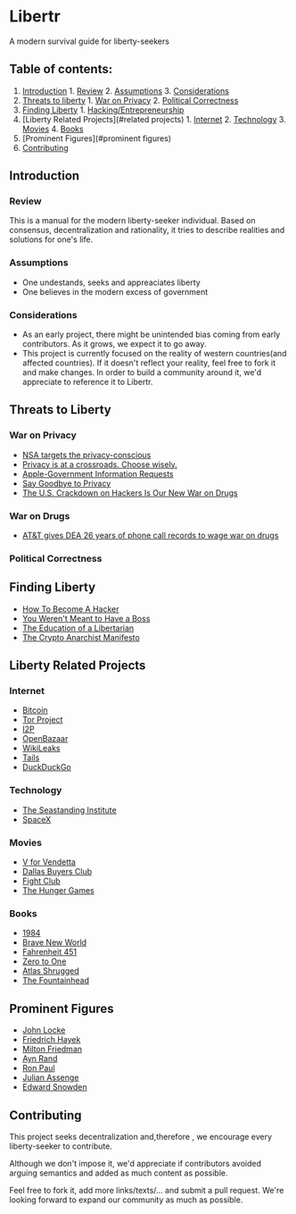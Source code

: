 # Libertr
A modern survival guide for liberty-seekers


## Table of contents:

  1. [Introduction](#introduction)
    1. [Review](#review)
    2. [Assumptions](#assumptions)
    3. [Considerations](#considerations)
  2. [Threats to liberty](#threats-to-liberty)
    1. [War on Privacy](#war-on-privacy)
    2. [Political Correctness](#political-correctness)
  3. [Finding Liberty](#finding-liberty)
    1. [Hacking/Entrepreneurship](#hacking)
  4. [Liberty Related Projects](#related projects)
    1. [Internet](#internet)
    2. [Technology](#technology)
    3. [Movies](#movies)
    4. [Books](#books)
  5. [Prominent Figures](#prominent figures)
  6. [Contributing](#contributing)


## Introduction

### Review

  This is a manual for the modern liberty-seeker individual. Based on consensus, decentralization and rationality, it tries to describe realities and solutions for one's life.
  
### Assumptions

  + One undestands, seeks and appreaciates liberty
  + One believes in the modern excess of government

### Considerations
  + As an early project, there might be unintended bias coming from early contributors. As it grows, we expect it to go away.
  + This project is currently focused on the reality of western countries(and affected countries). If it doesn't reflect your reality, feel free to fork it and make changes. In order to build a community around it, we'd appreciate to reference it to Libertr.
 
## Threats to Liberty

### War on Privacy

  + [NSA targets the privacy-conscious](http://daserste.ndr.de/panorama/aktuell/NSA-targets-the-privacy-conscious,nsa230.html)
  + [Privacy is at a crossroads. Choose wisely.](https://medium.com/@yegg/privacy-is-at-a-crossroads-choose-wisely-96bac0644ec1)
  + [Apple-Government Information Requests](http://www.apple.com/privacy/government-information-requests/)
  + [Say Goodbye to Privacy](http://www.wired.com/2015/02/say-goodbye-to-privacy/)
  + [The U.S. Crackdown on Hackers Is Our New War on Drugs](http://www.wired.com/2014/01/using-computer-drug-war-decade-dangerous-excessive-punishment-consequences/)

### War on Drugs
  + [AT&T gives DEA 26 years of phone call records to wage war on drugs](http://www.theatlantic.com/national/archive/2010/05/this-is-your-war-on-drugs/56380/)

### Political Correctness

## Finding Liberty
  + [How To Become A Hacker](http://www.catb.org/~esr/faqs/hacker-howto.html)
  + [You Weren't Meant to Have a Boss](http://www.paulgraham.com/boss.html)
  + [The Education of a Libertarian](http://www.cato-unbound.org/2009/04/13/peter-thiel/education-libertarian)
  + [The Crypto Anarchist Manifesto](http://groups.csail.mit.edu/mac/classes/6.805/articles/crypto/cypherpunks/may-crypto-manifesto.html)


## Liberty Related Projects
### Internet
  + [Bitcoin](https://bitcoin.org/en/)
  + [Tor Project](https://www.torproject.org/)
  + [I2P](https://geti2p.net/en/)
  + [OpenBazaar](https://github.com/OpenBazaar/OpenBazaar)
  + [WikiLeaks](https://wikileaks.org/)
  + [Tails](https://tails.boum.org/)
  + [DuckDuckGo](https://duckduckgo.com/)

### Technology
  + [The Seastanding Institute](http://www.seasteading.org/)
  + [SpaceX](http://www.spacex.com/)

### Movies
  + [V for Vendetta](https://www.youtube.com/watch?v=KKvvOFIHs4k)
  + [Dallas Buyers Club](https://www.youtube.com/watch?v=U8utPuIFVnU)
  + [Fight Club](https://www.youtube.com/watch?v=SUXWAEX2jlg)
  + [The Hunger Games](https://www.youtube.com/watch?v=4S9a5V9ODuY)

### Books
  + [1984](http://en.wikipedia.org/wiki/Nineteen_Eighty-Four)
  + [Brave New World](http://en.wikipedia.org/wiki/Brave_New_World)
  +  [Fahrenheit 451](http://en.wikipedia.org/wiki/Fahrenheit_451)
  +  [Zero to One](http://en.wikipedia.org/wiki/Zero_to_One)
  +  [Atlas Shrugged](http://en.wikipedia.org/wiki/Atlas_Shrugged)
  +  [The Fountainhead](http://en.wikipedia.org/wiki/The_Fountainhead)

## Prominent Figures
 + [John Locke](http://en.wikipedia.org/wiki/John_Locke)
 + [Friedrich Hayek](http://en.wikipedia.org/wiki/Friedrich_Hayek)
 + [Milton Friedman](http://en.wikipedia.org/wiki/Milton_Friedman)
 + [Ayn Rand](http://en.wikipedia.org/wiki/Ayn_Rand)
 + [Ron Paul](http://en.wikipedia.org/wiki/Ron_Paul)
 + [Julian Assenge](http://en.wikipedia.org/wiki/Julian_Assange)
 + [Edward Snowden](http://en.wikipedia.org/wiki/Edward_Snowden)
 
## Contributing
This project seeks decentralization and,therefore , we encourage every liberty-seeker to contribute. 

Although we don't impose it, we'd appreciate if contributors avoided arguing semantics and added as much content as possible.

Feel free to fork it, add more links/texts/... and submit a pull request. We're looking forward to expand our community as much as possible.
